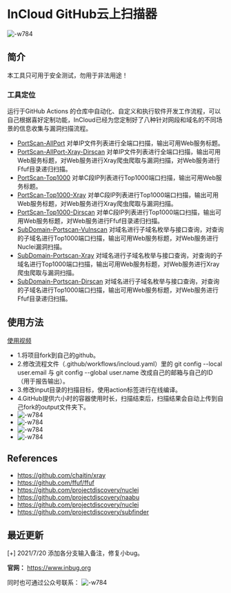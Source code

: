 # InCloud GitHub云上扫描器
![-w784](yun.png)
## 简介
本工具只可用于安全测试，勿用于非法用途！
### 工具定位
运行于GitHub Actions 的仓库中自动化、自定义和执行软件开发工作流程，可以自己根据喜好定制功能，InCloud已经为您定制好了八种针对网段和域名的不同场景的信息收集与漏洞扫描流程。
* [PortScan-AllPort](https://github.com/inbug-team/InCloud/tree/PortScan-AllPort) 对单IP文件列表进行全端口扫描，输出可用Web服务标题。
* [PortScan-AllPort-Xray-Dirscan](https://github.com/inbug-team/InCloud/tree/PortScan-AllPort-Xray-dirscan)   对单IP文件列表进行全端口扫描，输出可用Web服务标题，对Web服务进行Xray爬虫爬取与漏洞扫描，对Web服务进行Ffuf目录递归扫描。
* [PortScan-Top1000](https://github.com/inbug-team/InCloud/tree/PortScan-Top1000) 对单C段IP列表进行Top1000端口扫描，输出可用Web服务标题。
* [PortScan-Top1000-Xray](https://github.com/inbug-team/InCloud/tree/PortScan-Top1000-Xray) 对单C段IP列表进行Top1000端口扫描，输出可用Web服务标题，对Web服务进行Xray爬虫爬取与漏洞扫描。
* [PortScan-Top1000-Dirscan](https://github.com/inbug-team/InCloud/tree/PortScan-Top1000-Dirscan) 对单C段IP列表进行Top1000端口扫描，输出可用Web服务标题，对Web服务进行Ffuf目录递归扫描。
* [SubDomain-Portscan-Vulnscan](https://github.com/inbug-team/InCloud/tree/SubDomain-Portscan-Vulnscan) 对域名进行子域名枚举与接口查询，对查询的子域名进行Top1000端口扫描，输出可用Web服务标题，对Web服务进行Nuclei漏洞扫描。
* [SubDomain-Portscan-Xray](https://github.com/inbug-team/InCloud/tree/SubDomain-Portscan-Xray) 对域名进行子域名枚举与接口查询，对查询的子域名进行Top1000端口扫描，输出可用Web服务标题，对Web服务进行Xray爬虫爬取与漏洞扫描。
* [SubDomain-Portscan-Dirscan](https://github.com/inbug-team/InCloud/tree/SubDomain-Portscan-Dirscan) 对域名进行子域名枚举与接口查询，对查询的子域名进行Top1000端口扫描，输出可用Web服务标题，对Web服务进行Ffuf目录递归扫描。

## 使用方法
[使用视频](https://mp.weixin.qq.com/s/IntTPw4VpgaVzbZd1BZ8IQ)
* 1.将项目fork到自己的github。
* 2.修改流程文件（.github/workflows/incloud.yaml）里的 git config --local user.email  与   git config --global user.name  改成自己的邮箱与自己的ID（用于报告输出）。
* 3.修改input目录的扫描目标，使用action标签进行在线编译。
* 4.GitHub提供六小时的容器使用时长，扫描结束后，扫描结果会自动上传到自己fork的output文件夹下。
* ![-w784](img/inbug01.png)
* ![-w784](img/inbug03.png)
* ![-w784](img/inbug04.png)
* ![-w784](img/inbug05.png)
## References
* https://github.com/chaitin/xray
* https://github.com/ffuf/ffuf
* https://github.com/projectdiscovery/nuclei
* https://github.com/projectdiscovery/naabu
* https://github.com/projectdiscovery/nuclei
* https://github.com/projectdiscovery/subfinder

## 最近更新
[+] 2021/7/20 添加各分支输入备注，修复小bug。




**官网：**
https://www.inbug.org

同时也可通过公众号联系：
![-w784](InBug.png)
